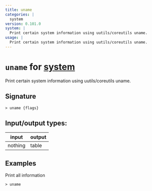```yaml
---
title: uname
categories: |
  system
version: 0.101.0
system: |
  Print certain system information using uutils/coreutils uname.
usage: |
  Print certain system information using uutils/coreutils uname.
---
```

<!-- This file is automatically generated. Please edit the command in https://github.com/nushell/nushell instead. -->

# `uname` for [system](/commands/categories/system.md)

<div class='command-title'>Print certain system information using uutils&#x2f;coreutils uname.</div>

## Signature

```> uname {flags} ```


## Input/output types:

| input   | output |
| ------- | ------ |
| nothing | table  |

## Examples

Print all information
```nu
> uname

```

